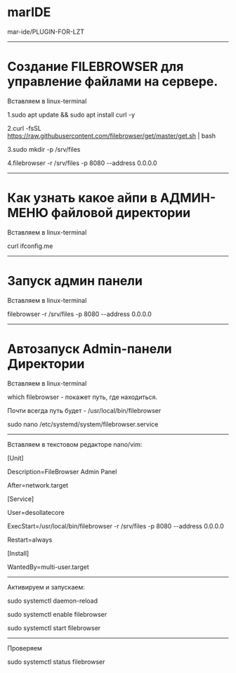 # marIDE

mar-ide/PLUGIN-FOR-LZT

---
# Создание FILEBROWSER для управление файлами на сервере.

Вставляем в linux-terminal

1.sudo apt update && sudo apt install curl -y

2.curl -fsSL https://raw.githubusercontent.com/filebrowser/get/master/get.sh | bash

3.sudo mkdir -p /srv/files

4.filebrowser -r /srv/files -p 8080 --address 0.0.0.0

---
# Как узнать какое айпи в АДМИН-МЕНЮ файловой директории 

Вставляем в linux-terminal

curl ifconfig.me

---
# Запуск админ панели 

Вставляем в linux-terminal

filebrowser -r /srv/files -p 8080 --address 0.0.0.0

---

# Автозапуск Admin-панели Директории 

Вставляем в linux-terminal

which filebrowser - покажет путь, где находиться.

Почти всегда путь будет - /usr/local/bin/filebrowser

sudo nano /etc/systemd/system/filebrowser.service

---

Вставляем в текстовом редакторе nano/vim:

[Unit]

Description=FileBrowser Admin Panel

After=network.target

[Service]

User=desollatecore

ExecStart=/usr/local/bin/filebrowser -r /srv/files -p 8080 --address 0.0.0.0

Restart=always

[Install]

WantedBy=multi-user.target

---
Активируем и запускаем:

sudo systemctl daemon-reload

sudo systemctl enable filebrowser

sudo systemctl start filebrowser

---
Проверяем 

sudo systemctl status filebrowser
